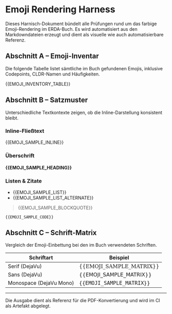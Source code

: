 <!-- License: CC BY 4.0 (https://creativecommons.org/licenses/by/4.0/) -->
# Emoji Rendering Harness

Dieses Harnisch-Dokument bündelt alle Prüfungen rund um das farbige Emoji-Rendering im ERDA-Buch. Es wird automatisiert aus den Markdowndateien erzeugt und dient als visuelle wie auch automatisierbare Referenz.

## Abschnitt A – Emoji-Inventar

Die folgende Tabelle listet sämtliche im Buch gefundenen Emojis, inklusive Codepoints, CLDR-Namen und Häufigkeiten.

{{EMOJI_INVENTORY_TABLE}}

## Abschnitt B – Satzmuster

Unterschiedliche Textkontexte zeigen, ob die Inline-Darstellung konsistent bleibt.

### Inline-Fließtext

{{EMOJI_SAMPLE_INLINE}}

### Überschrift

#### {{EMOJI_SAMPLE_HEADING}}

### Listen & Zitate

- {{EMOJI_SAMPLE_LIST}}
- {{EMOJI_SAMPLE_LIST_ALTERNATE}}

> {{EMOJI_SAMPLE_BLOCKQUOTE}}

`{{EMOJI_SAMPLE_CODE}}`

## Abschnitt C – Schrift-Matrix

Vergleich der Emoji-Einbettung bei den im Buch verwendeten Schriften.

| Schriftart | Beispiel |
| --- | --- |
| Serif (DejaVu) | <span style="font-family: 'DejaVu Serif', serif;">{{EMOJI_SAMPLE_MATRIX}}</span> |
| Sans (DejaVu) | <span style="font-family: 'DejaVu Sans', sans-serif;">{{EMOJI_SAMPLE_MATRIX}}</span> |
| Monospace (DejaVu Mono) | <span style="font-family: 'DejaVu Sans Mono', monospace;">{{EMOJI_SAMPLE_MATRIX}}</span> |

---

Die Ausgabe dient als Referenz für die PDF-Konvertierung und wird im CI als Artefakt abgelegt.
